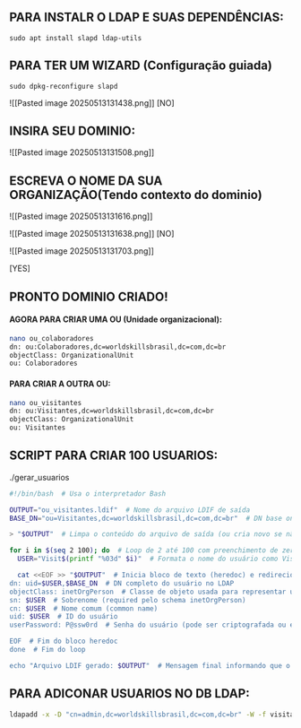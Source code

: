## PARA INSTALR O LDAP E SUAS DEPENDÊNCIAS:

```
sudo apt install slapd ldap-utils
```

## PARA TER UM WIZARD (Configuração guiada)

```
sudo dpkg-reconfigure slapd
```

![[Pasted image 20250513131438.png]] [NO]

## INSIRA SEU DOMINIO:

![[Pasted image 20250513131508.png]]

## ESCREVA O NOME DA SUA ORGANIZAÇÃO(Tendo contexto do dominio)

![[Pasted image 20250513131616.png]]



![[Pasted image 20250513131638.png]]
[NO]


![[Pasted image 20250513131703.png]]

[YES]

## PRONTO DOMINIO CRIADO!

#### AGORA PARA CRIAR UMA OU (Unidade organizacional):

```sh
nano ou_colaboradores
dn: ou:Colaboradores,dc=worldskillsbrasil,dc=com,dc=br
objectClass: OrganizationalUnit
ou: Colaboradores
```

#### PARA CRIAR A OUTRA OU:

```sh
nano ou_visitantes
dn: ou:Visitantes,dc=worldskillsbrasil,dc=com,dc=br
objectClass: OrganizationalUnit
ou: Visitantes
```

## SCRIPT PARA CRIAR 100 USUARIOS:
./gerar_usuarios
```sh
#!/bin/bash  # Usa o interpretador Bash

OUTPUT="ou_visitantes.ldif"  # Nome do arquivo LDIF de saída
BASE_DN="ou=Visitantes,dc=worldskillsbrasil,dc=com,dc=br"  # DN base onde os usuários serão criados no LDAP

> "$OUTPUT"  # Limpa o conteúdo do arquivo de saída (ou cria novo se não existir)

for i in $(seq 2 100); do  # Loop de 2 até 100 com preenchimento de zeros à esquerda (002, 003, ..., 100)
  USER="Visit$(printf "%03d" $i)"  # Formata o nome do usuário como Visit002, Visit003, ..., Visit100

  cat <<EOF >> "$OUTPUT"  # Inicia bloco de texto (heredoc) e redireciona o conteúdo para o arquivo LDIF
dn: uid=$USER,$BASE_DN  # DN completo do usuário no LDAP
objectClass: inetOrgPerson  # Classe de objeto usada para representar uma pessoa no LDAP
sn: $USER  # Sobrenome (required pelo schema inetOrgPerson)
cn: $USER  # Nome comum (common name)
uid: $USER  # ID do usuário
userPassword: P@ssw0rd  # Senha do usuário (pode ser criptografada ou em texto plano, dependendo da config do LDAP)

EOF  # Fim do bloco heredoc
done  # Fim do loop

echo "Arquivo LDIF gerado: $OUTPUT"  # Mensagem final informando que o arquivo foi gerado

```

## PARA ADICONAR USUARIOS NO DB LDAP:

```bash
ldapadd -x -D "cn=admin,dc=worldskillsbrasil,dc=com,dc=br" -W -f visitante001.ldif
```
